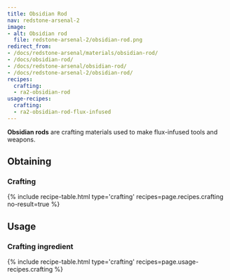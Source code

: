 ```yaml
---
title: Obsidian Rod
nav: redstone-arsenal-2
image:
- alt: Obsidian rod
  file: redstone-arsenal-2/obsidian-rod.png
redirect_from:
- /docs/redstone-arsenal/materials/obsidian-rod/
- /docs/obsidian-rod/
- /docs/redstone-arsenal/obsidian-rod/
- /docs/redstone-arsenal-2/obsidian-rod/
recipes:
  crafting:
  - ra2-obsidian-rod
usage-recipes:
  crafting:
  - ra2-obsidian-rod-flux-infused
---
```


**Obsidian rods** are crafting materials used to make flux-infused tools and
weapons.


Obtaining
---------

### Crafting
{% include recipe-table.html type='crafting' recipes=page.recipes.crafting no-result=true %}


Usage
-----

### Crafting ingredient
{% include recipe-table.html type='crafting' recipes=page.usage-recipes.crafting %}
